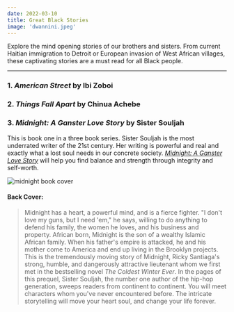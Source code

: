 ```yaml
---
date: 2022-03-10
title: Great Black Stories
image: 'dwannini.jpeg'
---
```

Explore the mind opening stories of our brothers and sisters. From current Haitian immigration to Detroit or European invasion of West African villages, these captivating stories are a must read for all Black people. 


***

### 1. *American Street* by Ibi Zoboi

### 2. *Things Fall Apart* by Chinua Achebe


### 3. *Midnight: A Ganster Love Story* by Sister Souljah

This is book one in a three book series. Sister Souljah is the most underrated writer of the 21st century. Her writing is powerful and real and exactly what a lost soul needs in our concrete society. [*Midnight: A Ganster Love Story*](https://www.esowonbookstore.com/book/9781416545361) will help you find balance and strength through integrity and self-worth. 

![midnight book cover](/images/midnight.png)

#### Back Cover:

> Midnight has a heart, a powerful mind, and is a fierce fighter. "I don't love my guns, but I need 'em," he says, willing to do anything to defend his family, the women he loves, and his business and property. African born, Midnight is the son of a wealthy Islamic African family. When his father's empire is attacked, he and his mother come to America and end up living in the Brooklyn projects. 
This is the tremendously moving story of Midnight, Ricky Santiaga's strong, humble, and dangerously attractive lieutenant whom we first met in the bestselling novel *The Coldest Winter Ever*. In the pages of this prequel, Sister Souljah, the number one author of the hip-hop generation, sweeps readers from continent to continent. You will meet characters whom you've never encountered before. The intricate storytelling will move your heart soul, and change your life forever.

 
